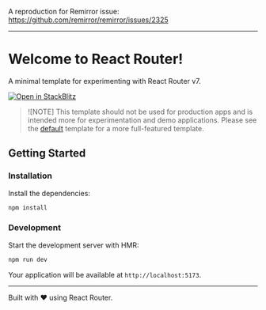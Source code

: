 A reproduction for Remirror issue: https://github.com/remirror/remirror/issues/2325

---

# Welcome to React Router!

A minimal template for experimenting with React Router v7.

[![Open in StackBlitz](https://developer.stackblitz.com/img/open_in_stackblitz.svg)](https://stackblitz.com/github/remix-run/react-router-templates/tree/main/minimal)

> ![NOTE]
> This template should not be used for production apps and is intended more for experimentation and demo applications. Please see the [default](https://github.com/remix-run/react-router-templates/tree/main/default) template for a more full-featured template.

## Getting Started

### Installation

Install the dependencies:

```bash
npm install
```

### Development

Start the development server with HMR:

```bash
npm run dev
```

Your application will be available at `http://localhost:5173`.

---

Built with ❤️ using React Router.
